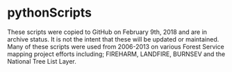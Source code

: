 # pythonScripts
These scripts were copied to GitHub on February 9th, 2018 and are in archive status.  It is not the intent that these will be updated or maintained.  Many of these scripts were used from 2006-2013 on various Forest Service mapping project efforts including; FIREHARM, LANDFIRE, BURNSEV and the National Tree List Layer.
